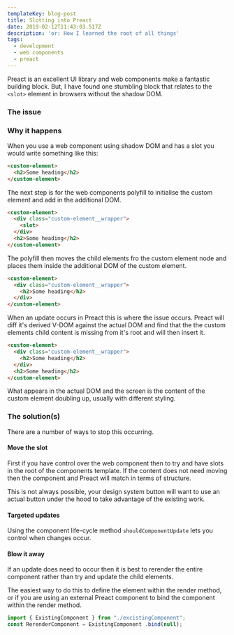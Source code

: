 ```yaml
---
templateKey: blog-post
title: Slotting into Preact
date: 2019-02-12T11:43:03.517Z
description: 'or: How I learned the root of all things'
tags:
  - development
  - web components
  - preact
---
```

Preact is an excellent UI library and web components make a fantastic building block. But, I have found one stumbling block that relates to the `<slot>` element in browsers without the shadow DOM.

### The issue



### Why it happens

When you use a web component using shadow DOM and has a slot you would write something like this:

```html
<custom-element>
  <h2>Some heading</h2>
</custom-element>
```

The next step is for the web components polyfill to initialise the custom element and add in the additional DOM. 

```html
<custom-element>
  <div class="custom-element__wrapper">
    <slot>
  </div>
  <h2>Some heading</h2>
</custom-element>
```

The polyfill then moves the child elements fro the custom element node and places them inside the additional DOM of the custom element.

```html
<custom-element>
  <div class="custom-element__wrapper">
    <h2>Some heading</h2>
  </div>  
</custom-element>
```

When an update occurs in Preact this is where the issue occurs. Preact will diff it's derived V-DOM against the actual DOM and find that the the custom elements child content is missing from it's root and will then insert it.

```html
<custom-element>
  <div class="custom-element__wrapper">
    <h2>Some heading</h2>
  </div> 
  <h2>Some heading</h2>
</custom-element>
```

What appears in the actual DOM and the screen is the content of the custom element doubling up, usually with different styling.

### The solution(s)

There are a number of ways to stop this occurring. 

#### Move the slot

First if you have control over the web component then to try and have slots in the root of the components template. If the content does not need moving then the component and Preact will match in terms of structure.

This is not always possible, your design system button will want to use an actual button under the hood to take advantage of the existing work.

#### Targeted updates

Using the component life-cycle method `shouldComponentUpdate` lets you control when changes occur. 

#### Blow it away

If an update does need to occur then it is best to rerender the entire component rather than try and update the child elements.

The easiest way to do this to define the element within the render method, or if you are using an external Preact component to bind the component within the render method.

```js
import { ExistingComponent } from "./excistingComponent";
const RerenderComponent = ExistingComponent .bind(null);
```
